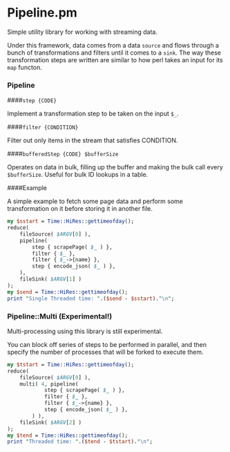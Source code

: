Pipeline.pm
========

Simple utility library for working with streaming data.

Under this framework, data comes from a data `source` and flows through
a bunch of transformations and filters until it comes to a `sink`. The 
way these transformation steps are written are similar to how perl takes 
an input for its `map` functon.


### Pipeline

####`step {CODE}`

Implement a transformation step to be taken on the input `$_`. 

####`filter {CONDITION}`

Filter out only items in the stream that satisfies CONDITION. 

####`bufferedStep {CODE} $bufferSize`

Operates on data in bulk, filling up the buffer and making the bulk call every `$bufferSize`.
Useful for bulk ID lookups in a table.

####Example

A simple example to fetch some page data and perform some 
transformation on it before storing it in another file.

```perl
my $sstart = Time::HiRes::gettimeofday();
reduce(
	fileSource( $ARGV[0] ),
	pipeline(
		step { scrapePage( $_ ) },
		filter { $_ },
		filter { $_->{name} },
		step { encode_json( $_ ) },
	),
	fileSink( $ARGV[1] )
);
my $send = Time::HiRes::gettimeofday();
print "Single Threaded time: ".($send - $sstart)."\n";
```

### Pipeline::Multi (Experimental!)

Multi-processing using this library is still experimental.

You can block off series of steps to be performed in parallel, and then specify
the number of processes that will be forked to execute them.

```perl
my $tstart = Time::HiRes::gettimeofday();
reduce(
	fileSource( $ARGV[0] ),
	multi( 4, pipeline(
			step { scrapePage( $_ ) },
			filter { $_ },
			filter { $_->{name} },
			step { encode_json( $_ ) },
		) ),
	fileSink( $ARGV[2] )
);
my $tend = Time::HiRes::gettimeofday();
print "Threaded time: ".($tend - $tstart)."\n";
```
